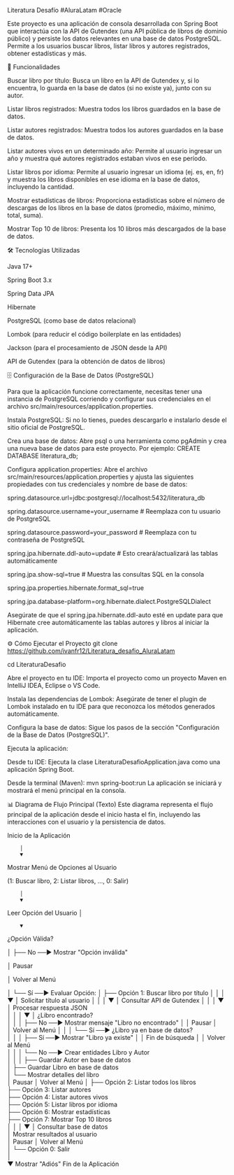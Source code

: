 Literatura Desafío
#AluraLatam #Oracle

Este proyecto es una aplicación de consola desarrollada con Spring Boot que interactúa con la API de Gutendex (una API pública de libros de dominio público) y persiste los datos relevantes en una base de datos PostgreSQL. Permite a los usuarios buscar libros, listar libros y autores registrados, obtener estadísticas y más.

🚀 Funcionalidades

Buscar libro por título: Busca un libro en la API de Gutendex y, si lo encuentra, lo guarda en la base de datos (si no existe ya), junto con su autor.

Listar libros registrados: Muestra todos los libros guardados en la base de datos.

Listar autores registrados: Muestra todos los autores guardados en la base de datos.

Listar autores vivos en un determinado año: Permite al usuario ingresar un año y muestra qué autores registrados estaban vivos en ese período.

Listar libros por idioma: Permite al usuario ingresar un idioma (ej. es, en, fr) y muestra los libros disponibles en ese idioma en la base de datos, incluyendo la cantidad.

Mostrar estadísticas de libros: Proporciona estadísticas sobre el número de descargas de los libros en la base de datos (promedio, máximo, mínimo, total, suma).

Mostrar Top 10 de libros: Presenta los 10 libros más descargados de la base de datos.

🛠️ Tecnologías Utilizadas

Java 17+

Spring Boot 3.x

Spring Data JPA

Hibernate

PostgreSQL (como base de datos relacional)

Lombok (para reducir el código boilerplate en las entidades)

Jackson (para el procesamiento de JSON desde la API)

API de Gutendex (para la obtención de datos de libros)

🗄️ Configuración de la Base de Datos (PostgreSQL)

Para que la aplicación funcione correctamente, necesitas tener una instancia de PostgreSQL corriendo y configurar sus credenciales en el archivo src/main/resources/application.properties.

Instala PostgreSQL: Si no lo tienes, puedes descargarlo e instalarlo desde el sitio oficial de PostgreSQL.

Crea una base de datos: Abre psql o una herramienta como pgAdmin y crea una nueva base de datos para este proyecto. Por ejemplo:
CREATE DATABASE literatura_db;

Configura application.properties: 
Abre el archivo src/main/resources/application.properties y ajusta las siguientes propiedades con tus credenciales y nombre de base de datos:

spring.datasource.url=jdbc:postgresql://localhost:5432/literatura_db

spring.datasource.username=your_username # Reemplaza con tu usuario de PostgreSQL

spring.datasource.password=your_password # Reemplaza con tu contraseña de PostgreSQL

spring.jpa.hibernate.ddl-auto=update # Esto creará/actualizará las tablas automáticamente

spring.jpa.show-sql=true # Muestra las consultas SQL en la consola

spring.jpa.properties.hibernate.format_sql=true

spring.jpa.database-platform=org.hibernate.dialect.PostgreSQLDialect

Asegúrate de que el spring.jpa.hibernate.ddl-auto esté en update para que Hibernate cree automáticamente las tablas autores y libros al iniciar la aplicación.

⚙️ Cómo Ejecutar el Proyecto
git clone https://github.com/ivanfr12/Literatura_desafio_AluraLatam

cd LiteraturaDesafio

Abre el proyecto en tu IDE: Importa el proyecto como un proyecto Maven en IntelliJ IDEA, Eclipse o VS Code.

Instala las dependencias de Lombok: Asegúrate de tener el plugin de Lombok instalado en tu IDE para que reconozca los métodos generados automáticamente.

Configura la base de datos: Sigue los pasos de la sección "Configuración de la Base de Datos (PostgreSQL)".

Ejecuta la aplicación:

Desde tu IDE: Ejecuta la clase LiteraturaDesafioApplication.java como una aplicación Spring Boot.

Desde la terminal (Maven):
mvn spring-boot:run
La aplicación se iniciará y mostrará el menú principal en la consola.

📊 Diagrama de Flujo Principal (Texto)
Este diagrama representa el flujo principal de la aplicación desde el inicio hasta el fin, incluyendo las interacciones con el usuario y la persistencia de datos.




  Inicio de la Aplicación
  
        │
        ▼
Mostrar Menú de Opciones al Usuario

(1: Buscar libro, 2: Listar libros, ..., 0: Salir)

        │
        ▼
Leer Opción del Usuario
        │
        
        ▼
¿Opción Válida?

   │
   ├── No ──► Mostrar "Opción inválida"
   
   │         Pausar
   
   │         Volver al Menú
   
   │
   └── Sí ──► Evaluar Opción:
               │
               ├── Opción 1: Buscar libro por título
               │     │
               │     ▼
               │   Solicitar título al usuario
               │     │
               │     ▼
               │   Consultar API de Gutendex
               │     │
               │     ▼
               │   Procesar respuesta JSON            
               │     │
               │     ▼
               │   ¿Libro encontrado?               
               │       │
               │       ├── No ──► Mostrar mensaje "Libro no encontrado"
               │       │          Pausar
               │   
               │          Volver al Menú
               │       │               │       └── Sí ──► ¿Libro ya en base de datos?               
               │                   │
               │                   ├── Sí ──► Mostrar "Libro ya existe"
                              │                   │          Fin de búsqueda
                              │                   │          Volver al Menú             
               │                   │
               │                   └── No ──► Crear entidades Libro y Autor    
               │                               │
               │                               ├── Guardar Autor en base de datos      
               │                               ├── Guardar Libro en base de datos    
               │                               └── Mostrar detalles del libro       
               │                                   Pausar
               │                                   Volver al Menú
               │
               ├── Opción 2: Listar todos los libros      
               ├── Opción 3: Listar autores               
               ├── Opción 4: Listar autores vivos               
               ├── Opción 5: Listar libros por idioma               
               ├── Opción 6: Mostrar estadísticas               
               ├── Opción 7: Mostrar Top 10 libros               
               │     │
               │     ▼
               │   Consultar base de datos               
               │   Mostrar resultados al usuario               
               │   Pausar
               │   Volver al Menú               
               │
               └── Opción 0: Salir               
                     │                   
                     ▼
                 Mostrar "Adiós"
                 Fin de la Aplicación
                 




